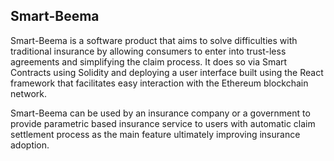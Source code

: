 ## Smart-Beema
Smart-Beema is a software product that aims to solve difficulties with traditional insurance by allowing consumers to enter into trust-less agreements and simplifying the claim process. It does so via Smart Contracts using Solidity and deploying a user interface built using the React framework that facilitates easy interaction with the Ethereum blockchain network.

Smart-Beema can be used by an insurance company or a government to provide parametric based insurance service to users with automatic claim settlement process as the main feature ultimately improving insurance adoption.
